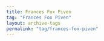 ```yaml
---
title: Frances Fox Piven
tag: "Frances Fox Piven"
layout: archive-tags
permalink: "tag/frances-fox-piven"
---
```

